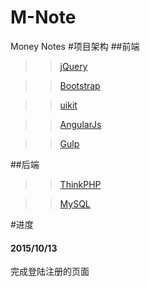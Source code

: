 # M-Note
Money Notes
#项目架构
##前端
>>[jQuery](http://www.jquery.com)

>>[Bootstrap](http://www.bootcss.com)

>>[uikit](http://www.getuikit.net/index.html)

>>[AngularJs](http://www.angularjs.org)

>>[Gulp](http://gulpjs.com/)

##后端
>>[ThinkPHP](http://www.thinkphp.cn)

>>[MySQL](http://www.mysql.com)

#进度
#### 2015/10/13
完成登陆注册的页面
